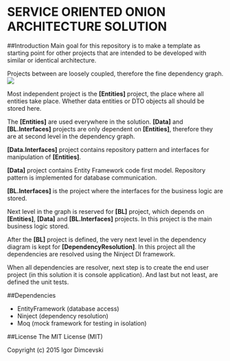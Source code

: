 # SERVICE ORIENTED ONION ARCHITECTURE SOLUTION

##Introduction
Main goal for this repository is to make a template as starting point for other projects that are intended to be developed with similar or identical architecture.

Projects between are loosely coupled, therefore the fine dependency graph.
![](https://github.com/sumarsky/ServiceOrientedOnionArchitectureSolution/blob/master/Dependencies.png)

Most independent project is the **[Entities]** project, the place where all entities take place. Whether data entities or DTO objects all should be stored here.

The **[Entities]** are used everywhere in the solution. **[Data]** and **[BL.Interfaces]** projects are only dependent on **[Entities]**, therefore they are at second level in the dependency graph.

**[Data.Interfaces]** project contains repository pattern and interfaces for manipulation of **[Entities]**.

**[Data]** project contains Entity Framework code first model. Repository pattern is implemented for database communication.

**[BL.Interfaces]** is the project where the interfaces for the business logic are stored.

Next level in the graph is reserved for **[BL]** project, which depends on **[Entities]**, **[Data]** and **[BL.Interfaces]** projects. In this project is the main business logic stored.

After the **[BL]** project is defined, the very next level in the dependency diagram is kept for **[DependencyResolution]**. In this project all the dependencies are resolved using the Ninject DI framework.

When all dependencies are resolver, next step is to create the end user project (in this solution it is console application). And last but not least, are defined the unit tests.

##Dependencies
- EntityFramework (database access)
- Ninject (dependency resolution)
- Moq (mock framework for testing in isolation)

##License
The MIT License (MIT)

Copyright (c) 2015 Igor Dimcevski
